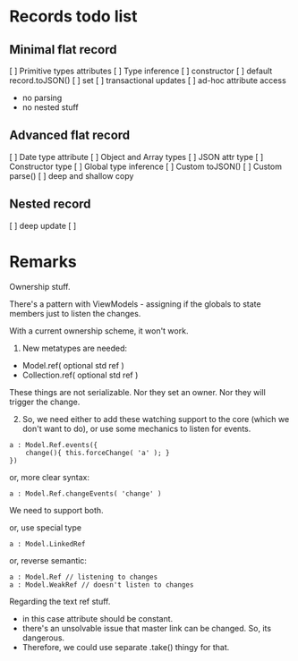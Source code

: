 # Records todo list

## Minimal flat record
[ ] Primitive types attributes
[ ] Type inference
[ ] constructor
[ ] default record.toJSON()
[ ] set
[ ] transactional updates
[ ] ad-hoc attribute access

- no parsing
- no nested stuff

## Advanced flat record
[ ] Date type attribute
[ ] Object and Array types
[ ] JSON attr type
[ ] Constructor type
[ ] Global type inference
[ ] Custom toJSON()
[ ] Custom parse()
[ ] deep and shallow copy

## Nested record
[ ] deep update
[ ]

# Remarks

Ownership stuff.

There's a pattern with ViewModels - assigning if the globals
to state members just to listen the changes.

With a current ownership scheme, it won't work.
1) New metatypes are needed:
- Model.ref( optional std ref )
- Collection.ref( optional std ref )

These things are not serializable. Nor they set an owner.
Nor they will trigger the change.

2) So, we need either to add these watching support to the core
(which we don't want to do), or use some mechanics to listen for events.

```
a : Model.Ref.events({
    change(){ this.forceChange( 'a' ); }
})
```

or, more clear syntax:

```
a : Model.Ref.changeEvents( 'change' )
```

We need to support both.


or, use special type

```
a : Model.LinkedRef
```

or, reverse semantic:

```
a : Model.Ref // listening to changes
a : Model.WeakRef // doesn't listen to changes
```

Regarding the text ref stuff.
- in this case attribute should be constant.
- there's an unsolvable issue that master link can be changed. So, its dangerous.
- Therefore, we could use separate .take() thingy for that.